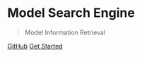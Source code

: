 
# Model Search Engine

> Model Information Retrieval

[GitHub](https://github.com/dflip3k/Model-Search-Engine)
[Get Started](README.md)